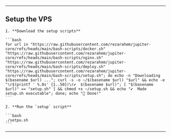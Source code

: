

***

## Setup the VPS

    1. **Download the setup scripts**

    ```bash
    for url in "https://raw.githubusercontent.com/rezarahem/jupiter-core/refs/heads/main/bash-scripts/docker.sh" "https://raw.githubusercontent.com/rezarahem/jupiter-core/refs/heads/main/bash-scripts/nginx.sh" "https://raw.githubusercontent.com/rezarahem/jupiter-core/refs/heads/main/bash-scripts/deploy.sh" "https://raw.githubusercontent.com/rezarahem/jupiter-core/refs/heads/main/bash-scripts/setup.sh"; do echo -n "Downloading $(basename $url) ..."; curl -s -o ~/$(basename $url) "$url" && echo -e "\r$(printf ' %.0s' {1..50})\r✔  $(basename $url)"; [ "$(basename $url)" == "setup.sh" ] && chmod +x ~/setup.sh && echo "✔  Made setup.sh executable"; done; echo "🙌 Done!"
    ```

    2. **Run the `setup` script**

    ```bash
    ./setpu.sh
    ```

***


